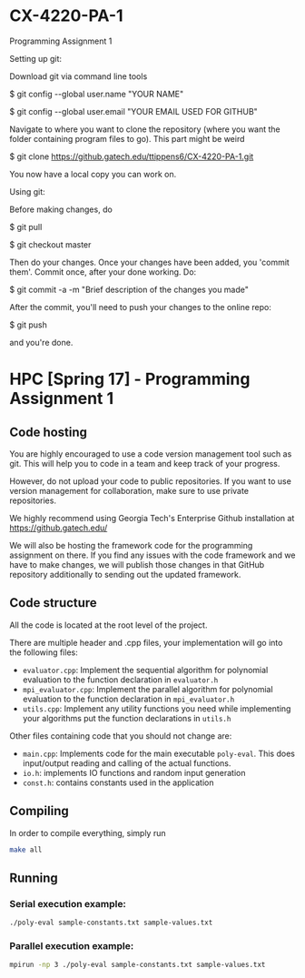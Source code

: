 # CX-4220-PA-1
Programming Assignment 1

Setting up git:

Download git via command line tools

$ git config --global user.name "YOUR NAME"

$ git config --global user.email "YOUR EMAIL USED FOR GITHUB"

Navigate to where you want to clone the repository (where you want the folder containing program files to go).
This part might be weird

$ git clone https://github.gatech.edu/ttippens6/CX-4220-PA-1.git

You now have a local copy you can work on.

Using git:

Before making changes, do

$ git pull

$ git checkout master

Then do your changes.
Once your changes have been added, you 'commit them'. Commit once, after your done working.
Do:

$ git commit -a -m "Brief description of the changes you made"

After the commit, you'll need to push your changes to the online repo:

$ git push

and you're done.

HPC [Spring 17] - Programming Assignment 1
========================================

## Code hosting

You are highly encouraged to use a code version management tool such as git.
This will help you to code in a team and keep track of your progress.

However, do not upload your code to public repositories. If you want to use
version management for collaboration, make sure to use private repositories.

We highly recommend using Georgia Tech's Enterprise Github installation at
https://github.gatech.edu/

We will also be hosting the framework code for the programming assignment on
there.  If you find any issues with the code framework and we have to make
changes, we will publish those changes in that GitHub repository additionally to
sending out the updated framework.

## Code structure

All the code is located at the root level of the project.

There are multiple header and .cpp files, your implementation will go
into the following files:

- `evaluator.cpp`: Implement the sequential algorithm for polynomial evaluation
  to the function declaration in `evaluator.h`
- `mpi_evaluator.cpp`: Implement the parallel algorithm for polynomial evaluation
  to the function declaration in `mpi_evaluator.h`
- `utils.cpp`: Implement any utility functions you need while implementing your
  algorithms put the function declarations in `utils.h`

Other files containing code that you should not change are:

- `main.cpp`: Implements code for the main executable `poly-eval`. This does
  input/output reading and calling of the actual functions.
- `io.h`: implements IO functions and random input generation
- `const.h`: contains constants used in the application

## Compiling

In order to compile everything, simply run
```sh
make all
```
## Running
### Serial execution example:
```sh
./poly-eval sample-constants.txt sample-values.txt
```
### Parallel execution example:
```sh
mpirun -np 3 ./poly-eval sample-constants.txt sample-values.txt
```
